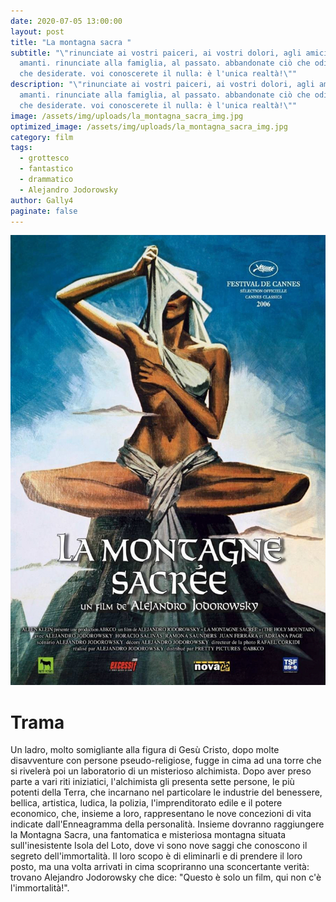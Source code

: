 ```yaml
---
date: 2020-07-05 13:00:00
layout: post
title: "La montagna sacra "
subtitle: "\"rinunciate ai vostri paiceri, ai vostri dolori, agli amici, agli
  amanti. rinunciate alla famiglia, al passato. abbandonate ciò che odiate, ciò
  che desiderate. voi conoscerete il nulla: è l'unica realtà!\""
description: "\"rinunciate ai vostri paiceri, ai vostri dolori, agli amici, agli
  amanti. rinunciate alla famiglia, al passato. abbandonate ciò che odiate, ciò
  che desiderate. voi conoscerete il nulla: è l'unica realtà!\""
image: /assets/img/uploads/la_montagna_sacra_img.jpg
optimized_image: /assets/img/uploads/la_montagna_sacra_img.jpg
category: film
tags:
  - grottesco
  - fantastico
  - drammatico
  - Alejandro Jodorowsky
author: Gally4
paginate: false
---
```

![](/assets/img/uploads/la_montagna-sacra_locandina.jpeg)

# Trama

Un ladro, molto somigliante alla figura di Gesù Cristo, dopo molte disavventure con persone pseudo-religiose, fugge in cima ad una torre che si rivelerà poi un laboratorio di un misterioso alchimista. Dopo aver preso parte a vari riti iniziatici, l'alchimista gli presenta sette persone, le più potenti della Terra, che incarnano nel particolare le industrie del benessere, bellica, artistica, ludica, la polizia, l'imprenditorato edile e il potere economico, che, insieme a loro, rappresentano le nove concezioni di vita indicate dall'Enneagramma della personalità. Insieme dovranno raggiungere la Montagna Sacra, una fantomatica e misteriosa montagna situata sull'inesistente Isola del Loto, dove vi sono nove saggi che conoscono il segreto dell'immortalità. Il loro scopo è di eliminarli e di prendere il loro posto, ma una volta arrivati in cima scopriranno una sconcertante verità: trovano Alejandro Jodorowsky che dice: "Questo è solo un film, qui non c'è l'immortalità!".